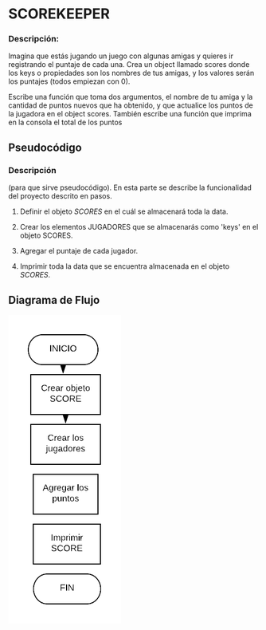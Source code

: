 # SCOREKEEPER

### Descripción:

Imagina que estás jugando un juego con algunas amigas y quieres ir registrando el puntaje de cada una. Crea un object llamado scores donde los keys o propiedades son los nombres de tus amigas, y los valores serán los puntajes (todos empiezan con 0).

Escribe una función que toma dos argumentos, el nombre de tu amiga y la cantidad de puntos nuevos que ha obtenido, y que actualice los puntos de la jugadora en el object scores. También escribe una función que imprima en la consola el total de los puntos

## Pseudocódigo
### Descripción
(para que sirve pseudocódigo). En esta parte se describe la funcionalidad del proyecto descrito en pasos.

1. Definir el objeto _SCORES_ en el cuál se almacenará toda la data.

2. Crear los elementos JUGADORES que se almacenarás como 'keys' en el objeto SCORES.

3. Agregar el puntaje de cada jugador.

4. Imprimir toda la data que se encuentra almacenada en el objeto _SCORES_.

## Diagrama de Flujo

![Diagrama de flujo del problema SCOREKEEPER](assets/img/diagramaFlujo.png)
